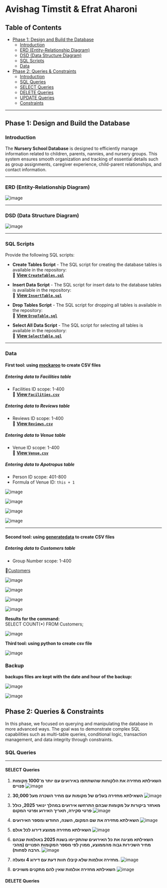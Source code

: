 # Avishag Timstit & Efrat Aharoni 

## Table of Contents  
- [Phase 1: Design and Build the Database](#phase-1-design-and-build-the-database)  
  - [Introduction](#introduction)  
  - [ERD (Entity-Relationship Diagram)](#erd-entity-relationship-diagram)  
  - [DSD (Data Structure Diagram)](#dsd-data-structure-diagram)  
  - [SQL Scripts](#sql-scripts)  
  - [Data](#data)  
- [Phase 2: Queries & Constraints](#phase-2-integration)  
  - [Introduction](#introduction)  
  - [SQL Queries](#SQL-Queries)  
  - [SELECT Queries](#SELECT-Queries)
  - [DELETE Queries](#DELETE-Queries)  
  - [UPDATE Queries](#UPDATE-Queries)  
  - [Constraints](#Constraints)


---

## Phase 1: Design and Build the Database  

### Introduction  

The **Nursery School Database** is designed to efficiently manage information related to children, parents, nannies, and nursery groups. This system ensures smooth organization and tracking of essential details such as group assignments, caregiver experience, child-parent relationships, and contact information.  

---

### ERD (Entity-Relationship Diagram)  
![image](https://github.com/user-attachments/assets/d5b40409-fc1b-4980-ae7e-56ee42eb001b)

---

### DSD (Data Structure Diagram)  
![image](https://github.com/user-attachments/assets/9e3fdab6-c707-408e-982b-08ae5caff077)

---

### SQL Scripts  

Provide the following SQL scripts:  

- **Create Tables Script** - The SQL script for creating the database tables is available in the repository:  
📜 **[View `CreateTables.sql`](https://github.com/EfratAharoni/DBProject5785/blob/main/Phase1/scripts/CreateTables.sql)**  

- **Insert Data Script** - The SQL script for insert data to the database tables is available in the repository:  
📜 **[View `InsertTable.sql`](https://github.com/EfratAharoni/DBProject5785/blob/main/Phase1/scripts/InsertTable.sql)**  

- **Drop Tables Script** - The SQL script for dropping all tables is available in the repository:  
📜 **[View `DropTable.sql`](https://github.com/EfratAharoni/DBProject5785/blob/main/Phase1/scripts/DropTable.sql)**  

- **Select All Data Script** - The SQL script for selecting all tables is available in the repository:  
📜 **[View `SelectTable.sql`](https://github.com/EfratAharoni/DBProject5785/blob/main/Phase1/scripts/SelectTable.sql)**  

---

### Data  

#### First tool: using [mockaroo](https://www.mockaroo.com/) to create CSV files  

##### Entering data to **Facilities** table  
- Facilities ID scope: 1-400  
📜 **[View `Facilities.csv`](https://github.com/EfratAharoni/DBProject5785/blob/main/Phase1/mockData/Facilities.csv)**  

##### Entering data to **Reviews** table  
- Reviews ID scope: 1-400  
📜 **[View `Reviews.csv`](https://github.com/EfratAharoni/DBProject5785/blob/main/Phase1/mockData/Reviews.csv)**  

##### Entering data to **Venue** table  
- Venue ID scope: 1-400  
📜 **[View `Venue.csv`](https://github.com/EfratAharoni/DBProject5785/blob/main/Phase1/mockData/Venue.csv)**  

##### Entering data to **Apotropus** table  
- Person ID scope: 401-800  
- Formula of Venue ID: `this + 1`  

![image](Images/04e7128d-3486-4f46-8bee-47a92711415e.jpg)

![image](Images/ca343bc7-3d08-4c86-b503-d5b1f49d8346.jpg)

![image](Images/7ce3888e-9f3d-45c3-9f42-ae5c49d6b148.jpg)

![image](Images/cc08d396-200f-4298-967e-3afac4862e7d.jpg)

---

#### Second tool: using [generatedata](https://generatedata.com/generator) to create CSV files  

##### Entering data to **Customers** table  
- Group Number scope: 1-400  

📜[Customers](https://github.com/EfratAharoni/DBProject5785/blob/main/Phase1/generateData/Customers.csv)

![image](Images/aeb1af71-f630-496f-a4db-9b3e7cadc999.jpg)

![image](Images/31b52dde-8384-4db4-bd75-9b483d33a277.jpg)

![image](Images/c6f3a9f6-e33e-4f4a-ac13-814db44a59db.jpg)

![image](Images/a7454879-58ff-4609-8b6f-77c3f05a37a3.jpg)


**Results for the command:**  
SELECT COUNT(*) FROM Customers;

![image](Images/3259126b-8969-44a0-8296-95df0905fe95.jpg)

**Third tool: using python to create csv file**

![image](https://github.com/user-attachments/assets/120066cb-701d-4610-a6f2-7aa5b1bb1cc8)

### Backup
**backups files are kept with the date and hour of the backup:**

![image](Images/6c8b73f4-eefd-49b8-9a9d-758adb0b7ba4.jpg)

![image](Images/d1ed3e19-7063-404b-a8e0-e0ff8fc7addd.jpg)


## Phase 2: Queries & Constraints

In this phase, we focused on querying and manipulating the database in more advanced ways. The goal was to demonstrate complex SQL capabilities such as multi-table queries, conditional logic, transaction management, and data integrity through constraints.

### SQL Queries

---
#### SELECT Queries
1. **השאילתא מחזירה את הלקוחות שהשתתפו באירועים עם יותר מ־1000 מקומות פנויים**
![image](Images/98c85b58-0733-4f47-af7d-1c95fc4d8f15.jpg)

2. **השאילתא מחזירה בעלים של מקומות עם מחיר השכרה מעל 30,000**
![image](Images/1f0a840c-a55c-41a5-9ad2-58c9acd778db.jpg)

3. **מאחזר ביקורות על מקומות שבהם התרחשו אירועים במהלך ינואר 2025, כולל פרטי סקירה, תאריך האירוע ופרטי המקום**
![image](Images/f9fba059-e2eb-47e2-a8be-4f1dcb263bae.jpg)

4. **השאילתא מחזירה את שם המקום, השנה, החודש ומספר האירועים**
![image](Images/9662387c-4ce3-40ea-9753-dc010bd7e19a.jpg)

5. **השאילתא מחזירה ממוצע דירוג לכל אולם**
![image](Images/24ac3952-73e6-4624-9823-1fda673f5b58.jpg)

6. **השאילתא מציגה את כל האירועים שהתקיימו בשנת 2025 באולמות שבהם מחיר השכירות גבוה מהממוצע, ממוין לפי מספר המקומות הפנויים (מהכי הרבה לפחות).**
![image](Images/cae5775e-1b9c-420d-a67c-8f4eeba7e378.jpg)

7. **מחזירה אולמות שלא קיבלו חוות דעת עם דירוג 4 ומעלה.**
![image](Images/cc1625f1-4036-4343-9855-9341a2c05e57.jpg)

8. **השאילתא מחזירה אולמות שאין להם מתקנים משויכים**
![image](Images/6d731f3b-cdeb-48c8-a0d2-fe39148173a2.jpg)


#### DELETE Queries
